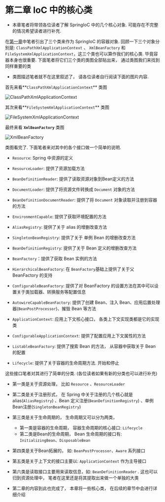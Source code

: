 



# 第二章 IoC 中的核心类
- 本章笔者将带领各位读者了解 SpringIoC 中的几个核心对象. 可能存在不完整的情况希望读者进行补充. 

在[第一章](/docs/ch-01/第一章-容器环境搭建及基本使用.md)中笔者引出了三个类来作为 SpringIoC 的容器对象. 回顾一下三个对象分别是: `ClassPathXmlApplicationContext` 、 `XmlBeanFactory` 和 `FileSystemXmlApplicationContext`，这三个类也可以算作我们的核心类. 毕竟容器本身也很重要. 下面笔者将它们三个类的类图全部贴出来， 通过类图我们来找到同样重要的类



- 类图描述笔者就不在这里叙述了， 请各位读者自行阅读下面的图片内容. 

首先来看**`ClassPathXmlApplicationContext`** 类图

![ClassPathXmlApplicationContext](./images/ClassPathXmlApplicationContext.png)

其次来看**`FileSystemXmlApplicationContext`** 类图

![FileSystemXmlApplicationContext](./images/FileSystemXmlApplicationContext.png)

最终来看 **`XmlBeanFactory`** 类图

![XmlBeanFactory](./images/XmlBeanFactory.png)





类图看完了. 下面笔者来对其中的各个接口做一个简单的说明. 

- `Resource`: Spring 中资源的定义
- `ResourceLoader`: 提供了资源加载方法
- `BeanDefinitionReader`: 提供了读取资源对象到Bean定义的方法
- `DocumentLoader`: 提供了将资源文件转换成 `Document` 对象的方法
- `BeanDefinitionDocumentReader`: 提供了将 `Document` 对象读取并注册到容器的方法
- `EnvironmentCapable`: 提供了获取环境配置的方法
- `AliasRegistry`: 提供了关于 alias 的增删改查方法
- `SingletonBeanRegistry`: 提供了关于 单例 Bean 的增删改查方法
- `BeanDefinitionRegistry`: 提供了关于 Bean 定义的增删改查方法
- `BeanFactory`：提供了获取 Bean 实例的方法
- `HierarchicalBeanFactory`: 在 `BeanFactory`基础上提供了关于父 BeanFactory 的支持
- `ConfigurableBeanFactory`: 提供了对 BeanFactory 的设置方法在其中可以设置关于类加载器、转换服务等配置信息
- `AutowireCapableBeanFactory`: 提供了创建 Bean、注入 Bean、应用后置处理器(`BeanPostProcessor`)、摧毁 Bean 等方法

- `ApplicationContext`: 应用上下文核心接口， 各类上下文实现类都是它的实现类
- `ConfigurableApplicationContext`: 提供了配置应用上下文属性的方法
- `ListableBeanFactory`: 提供了搜索 Bean 的方法， 从容器中获取关于 Bean 的配置
- `Lifecycle`: 提供了关于容器的生命周期方法. 开始和停止





这些接口笔者对其进行了简单的分类. (各位读者如果有新的分类也可以进行补充)

-  第一类是关于资源处理， 比如 `Resource` 、`ResourceLoader`
-  第二类是关于注册形式， 在 Spring 中关于注册的几个核心就是 alias(`AliasRegistry`) 、Bean 定义注册(`BeanDefinitionRegistry`) 、单例Bean注册(`SingletonBeanRegistry`)
-  第三类是关于生命周期的， 生命周期又可以分为两类， 
   - 第一类是容器的生命周期， 容器生命周期的核心接口: `Lifecycle`
   - 第二类是Bean的生命周期， Bean 生命周期的接口有: `InitializingBean`、`DisposableBean`
-  第四类是关于Bean拓展的， 如: `BeanPostProcessor`、`Aware` 系列接口
-  第五类是关于上下文的接口主要以: `ApplicationContext` 作为主导接口
-  第六类是读取接口主要用来读取信息，如: `BeanDefinitionReader` . 这也可以归到资源处理中， 笔者在这里还是将其提取出来做一个单独的大类



- 第二章的内容到此也完成了， 本章将一些核心类， 在后续的章节中会进行详细介绍
